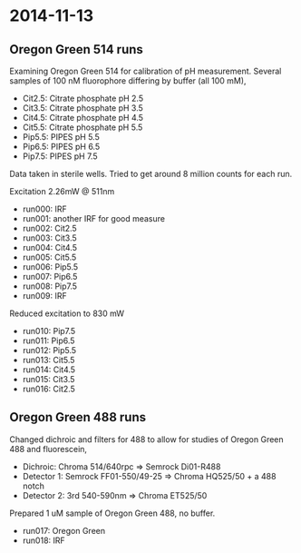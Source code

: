 # 2014-11-13

## Oregon Green 514 runs

Examining Oregon Green 514 for calibration of pH measurement. Several
samples of 100 nM fluorophore differing by buffer (all 100 mM),

 * Cit2.5: Citrate phosphate pH 2.5
 * Cit3.5: Citrate phosphate pH 3.5
 * Cit4.5: Citrate phosphate pH 4.5
 * Cit5.5: Citrate phosphate pH 5.5
 * Pip5.5: PIPES pH 5.5
 * Pip6.5: PIPES pH 6.5
 * Pip7.5: PIPES pH 7.5

Data taken in sterile wells. Tried to get around 8 million counts for
each run.

Excitation 2.26mW @ 511nm

 * run000: IRF
 * run001: another IRF for good measure
 * run002: Cit2.5
 * run003: Cit3.5
 * run004: Cit4.5
 * run005: Cit5.5
 * run006: Pip5.5
 * run007: Pip6.5
 * run008: Pip7.5
 * run009: IRF

Reduced excitation to 830 mW

 * run010: Pip7.5
 * run011: Pip6.5
 * run012: Pip5.5
 * run013: Cit5.5
 * run014: Cit4.5
 * run015: Cit3.5
 * run016: Cit2.5

## Oregon Green 488 runs

Changed dichroic and filters for 488 to allow for studies of Oregon
Green 488 and fluorescein,

  * Dichroic:     Chroma 514/640rpc       =>  Semrock Di01-R488
  * Detector 1:   Semrock FF01-550/49-25  =>  Chroma HQ525/50 + a 488 notch
  * Detector 2:   3rd 540-590nm           =>  Chroma ET525/50

Prepared 1 uM sample of Oregon Green 488, no buffer.

 * run017: Oregon Green
 * run018: IRF
